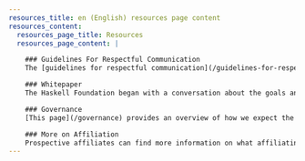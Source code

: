 ```yaml
---
resources_title: en (English) resources page content
resources_content:
  resources_page_title: Resources
  resources_page_content: |

    ### Guidelines For Respectful Communication
    The [guidelines for respectful communication](/guidelines-for-respectful-communication) guide how the we aim to comport ourselves and act with respect in the community. We do not seek to impose these guidelines on members of the Haskell community generally. Rather it is a signal that we seek high standards of discourse in the Haskell community, and are willing to publicly hold ourselves to that standard, in the hope that others may voluntarily follow suit.

    ### Whitepaper
    The Haskell Foundation began with a conversation about the goals and and context for HF that changed as the conversation grew ever wider. As we resolved to launch HF [this whitepaper](/whitepaper) is a snapshot of that conversation.

    ### Governance
    [This page](/governance) provides an overview of how we expect the Board to operate and its near term work and agenda.

    ### More on Affiliation
    Prospective affiliates can find more information on what affiliating with the Haskell Foundation entails [here](/affiliates).
---
```

